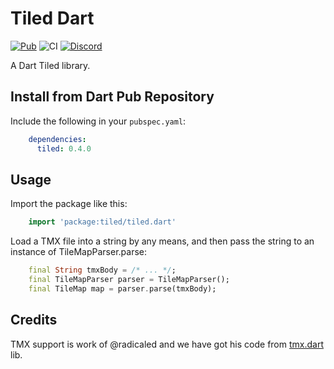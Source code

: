 # Tiled Dart

[![Pub](https://img.shields.io/pub/v/tiled.svg?style=popout)](https://pub.dartlang.org/packages/tiled) ![CI](https://github.com/flame-engine/tiled.dart/workflows/CI/badge.svg?branch=master&event=push) [![Discord](https://img.shields.io/discord/509714518008528896.svg)](https://discord.gg/pxrBmy4)

A Dart Tiled library.

## Install from Dart Pub Repository

Include the following in your `pubspec.yaml`:

```yaml
    dependencies:
      tiled: 0.4.0
```

## Usage

Import the package like this:

```dart
    import 'package:tiled/tiled.dart'
```

Load a TMX file into a string by any means, and then pass the string to an instance of TileMapParser.parse:

```dart
    final String tmxBody = /* ... */;
    final TileMapParser parser = TileMapParser();
    final TileMap map = parser.parse(tmxBody);
```

## Credits

TMX support is work of @radicaled and we have got his code from [tmx.dart](https://github.com/radicaled/tmx.dart) lib.
